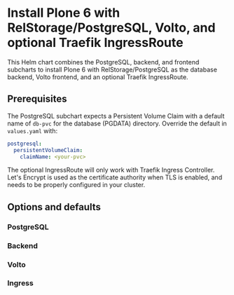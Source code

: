 # Install Plone 6 with RelStorage/PostgreSQL, Volto, and optional Traefik IngressRoute

This Helm chart combines the PostgreSQL, backend, and frontend subcharts to install Plone 6 with RelStorage/PostgreSQL as the database backend, Volto frontend, and an optional Traefik IngressRoute.

## Prerequisites

The PostgreSQL subchart expects a Persistent Volume Claim with a default name of `db-pvc` for the database (PGDATA) directory.
Override the default in `values.yaml` with:

```yaml
postgresql:
  persistentVolumeClaim:
    claimName: <your-pvc>
```

The optional IngressRoute will only work with Traefik Ingress Controller.
Let's Encrypt is used as the certificate authority when TLS is enabled, and needs to be properly configured in your cluster.

## Options and defaults

### PostgreSQL

### Backend

### Volto

### Ingress
